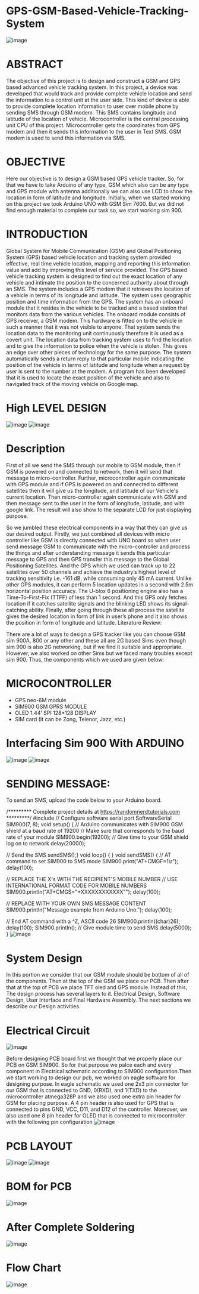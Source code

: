 # GPS-GSM-Based-Vehicle-Tracking-System
![image](https://github.com/Zeeshanx186/GPS-GSM-Based-Vehicle-Tracking-System/assets/101282364/ac407cce-48eb-44b2-b016-f2fd8a918c37)

# ABSTRACT
The objective of this project is to design and construct a GSM and GPS based advanced vehicle tracking system. In this project, a device was developed that would track and provide complete vehicle location and send the information to a control unit at the user side. This kind of device is able to provide complete location information to user over mobile phone by sending SMS through GSM modem. This SMS contains longitude and latitude of the location of vehicle. Microcontroller is the central processing unit CPU of this project. Microcontroller gets the coordinates from GPS modem and then it sends this information to the user in Text SMS. GSM modem is used to send this information via SMS. 

# OBJECTIVE
Here our objective is to design a GSM based GPS vehicle tracker. So, for that we have to take Arduino of any type, GSM which also can be any type and GPS module with antenna additionally we can also use LCD to show the location in form of latitude and longitude. Initially, when we started working on this project we took Arduino UNO with GSM Sim 7600. But we did not find enough material to complete our task so, we start working sim 900.

# INTRODUCTION
Global System for Mobile Communication (GSM) and Global Positioning System (GPS) based vehicle location and tracking system provided effective, real time vehicle location, mapping and reporting this information value and add by improving this level of service provided. The GPS based vehicle tracking system is designed to find out the exact location of any vehicle and intimate the position to the concerned authority about through an SMS. The system includes a GPS modem that it retrieves the location of a vehicle in terms of its longitude and latitude. The system uses geographic position and time information from the GPS. The system has an onboard module that it resides in the vehicle to be tracked and a based station that monitors data from the various vehicles. The onboard module consists of GPS receiver, a GSM modem. This hardware is fitted on to the vehicle in such a manner that it was not visible to anyone. That system sends the location data to the monitoring unit continuously therefore it is used as a covert unit. The location data from tracking system uses to find the location and to give the information to police when the vehicle is stolen. This gives an edge over other pieces of technology for the same purpose. The system automatically sends a return reply to that particular mobile indicating the position of the vehicle in terms of latitude and longitude when a request by user is sent to the number at the modem. A program has been developed that it is used to locate the exact position of the vehicle and also to navigated track of the moving vehicle on Google map.

# High LEVEL DESIGN
![image](https://github.com/Zeeshanx186/GPS-GSM-Based-Vehicle-Tracking-System/assets/101282364/e49c3360-1528-4386-8fb4-424e2bd63ac5)
![image](https://github.com/Zeeshanx186/GPS-GSM-Based-Vehicle-Tracking-System/assets/101282364/fec07fc5-ea94-45a7-b841-27ae907cbc04)

# Description 

First of all we send the SMS through our mobile to GSM module, then if GSM is powered on and connected to network, then it will send that message to micro-controller. Further, microcontroller again communicate with GPS module and if GPS is powered on and connected to different satellites then it will give us the longitude, and latitude of our Vehicle's current location. Then micro-controller again communicate with GSM and then message sent to the user in the form of longitude, latitude, and with google link. The result will also show to the separate LCD for just displaying purpose.

So we jumbled these electrical components in a way that they can give us our desired output. Firstly, we just combined all devices with micro controller like GSM is directly connected with UNO board so when user send message GSM to communicate with the micro-controller and process the things and after understanding message it sends this particular message to GPS and then GPS transfer this message to the Global Positioning Satellites. And the GPS which we used can track up to 22 satellites over 50 channels and achieve the industry’s highest level of tracking sensitivity i.e. -161 dB, while consuming only 45 mA current. Unlike other GPS modules, it can perform 5 location updates in a second with 2.5m horizontal position accuracy. The U-blox 6 positioning engine also has a Time-To-First-Fix (TTFF) of less than 1 second. And this GPS only fetches location if it catches satellite signals and the blinking LED shows its signal-catching ability. Finally, after going through these all process the satellite gives the desired location in form of link in user’s phone and it also shows the position in form of longitude and latitude.
Literature Review:

There are a lot of ways to design a GPS tracker like you can choose GSM sim 900A, 800 or any other and these all are 2G based Sims even though sim 900 is also 2G networking, but if we find it suitable and appropriate. However, we also worked on other Sims but we faced many troubles except sim 900. Thus, the components which we used are given below:

# MICROCONTROLLER

- GPS neo-6M module
- SIM900 GSM GPRS MODULE
- OLED 1.44’ SPI 128*128 DISPLAY
- SIM card (It can be Zong, Telenor, Jazz, etc.)

# Interfacing Sim 900 With ARDUINO
![image](https://github.com/Zeeshanx186/GPS-GSM-Based-Vehicle-Tracking-System/assets/101282364/a3e1a864-b1c1-4d7d-a6ea-af101defede5)
![image](https://github.com/Zeeshanx186/GPS-GSM-Based-Vehicle-Tracking-System/assets/101282364/df5bed3c-edd0-4f3f-8c1a-35bcbb8bfc04)

# SENDING MESSAGE:

To send an SMS, upload the code below to your Arduino board.

/*********
Complete project details at https://randomnerdtutorials.com
*********/
#include
// Configure software serial port SoftwareSerial SIM900(7, 8); void setup() {
// Arduino communicates with SIM900 GSM shield at a baud rate of 19200
// Make sure that corresponds to the baud rate of your module
SIM900.begin(19200);
// Give time to your GSM shield log on to network delay(20000);

// Send the SMS sendSMS();} void loop() {
} void sendSMS() {
// AT command to set SIM900 to SMS mode SIM900.print("AT+CMGF=1\r"); delay(100);

// REPLACE THE X's WITH THE RECIPIENT'S MOBILE NUMBER
// USE INTERNATIONAL FORMAT CODE FOR MOBILE NUMBERS SIM900.println("AT+CMGS=\"+XXXXXXXXXXXX\"");
delay(100);

// REPLACE WITH YOUR OWN SMS MESSAGE CONTENT SIM900.println("Message example from Arduino
Uno."); delay(100);

// End AT command with a ^Z, ASCII code 26 SIM900.println((char)26); delay(100);
SIM900.println();
// Give module time to send SMS delay(5000); }
![image](https://github.com/Zeeshanx186/GPS-GSM-Based-Vehicle-Tracking-System/assets/101282364/56df59d6-bcf2-42ca-8e91-7477b2034ebd)

# System Design

In this portion we consider that our GSM module should be bottom of all of the components. Then at the top of the GSM we place our PCB. Then after that at the top of PCB we place TFT oled and GPS module. Instead of this, The design process has several layers to it. Electrical Design, Software Design, User Interface and Final Hardware Assembly. The next sections we describe our Design activities. 
# Electrical Circuit
![image](https://github.com/Zeeshanx186/GPS-GSM-Based-Vehicle-Tracking-System/assets/101282364/0fd37fba-334f-4b03-b42e-0ff5f10a3d81)

Before designing PCB board first we thought that we properly place our PCB on GSM SIM900. So for that purpose we palce each and every component in Electrical schematic according to SIM900 configuration.Then we start working to design our pcb, we worked on eagle software for designing purpose. In eagle schematic we used one 2x3 pin connector for our GSM that is connected to GND, 0(RXD), and 1(TXD) to the microcontroller atmega328P and we also used one extra pin header for GSM for placing purpose. A 4 pin header is also used for GPS that is connected to pins GND, VCC, D11, and D12 of the controller. Moreover, we also used one 8 pin header for OLED that is connected to microcontroller with the following pin configuration 
![image](https://github.com/Zeeshanx186/GPS-GSM-Based-Vehicle-Tracking-System/assets/101282364/04a275d8-cc50-42f7-9293-7494617f9a12)


# PCB LAYOUT
![image](https://github.com/Zeeshanx186/GPS-GSM-Based-Vehicle-Tracking-System/assets/101282364/ad9d19ac-7612-4bc6-9e7d-0d88f5c90bcb)
![image](https://github.com/Zeeshanx186/GPS-GSM-Based-Vehicle-Tracking-System/assets/101282364/7473cfd2-02c0-4689-926b-565f11a49a7a)

# BOM for PCB
![image](https://github.com/Zeeshanx186/GPS-GSM-Based-Vehicle-Tracking-System/assets/101282364/877f00ef-bf58-4b29-b6fa-b1814c3e2306)

# After Complete Soldering
![image](https://github.com/Zeeshanx186/GPS-GSM-Based-Vehicle-Tracking-System/assets/101282364/2e136f17-137b-4186-861d-0f9fb1b7ba8b)
# Flow Chart

![image](https://github.com/Zeeshanx186/GPS-GSM-Based-Vehicle-Tracking-System/assets/101282364/d0349018-b279-499e-b5f6-c0d0a64db009)
